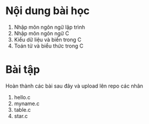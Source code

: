 # Nội dung bài học
1. Nhập môn ngôn ngữ lập trình <br>
2. Nhập môn ngôn ngữ C <br>
3. Kiểu dữ liệu và biến trong C <br>
4. Toán tử và biểu thức trong C <br>
# Bài tập
Hoàn thành các bài sau đây và upload lên repo các nhân <br>
1. hello.c <br>
2. myname.c <br>
3. table.c <br>
4. star.c 


